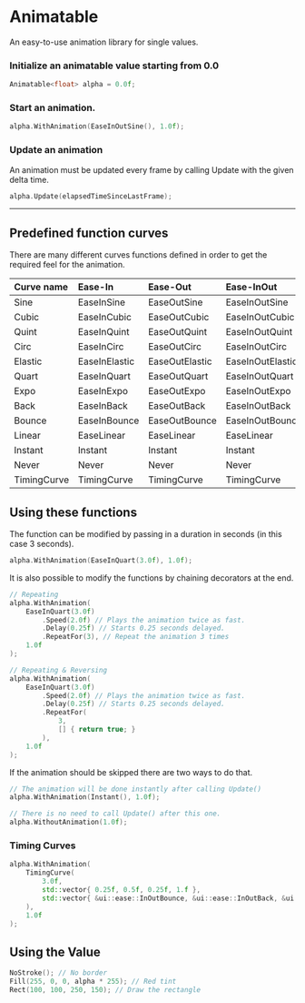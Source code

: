 # Animatable

An easy-to-use animation library for single values.

### Initialize an animatable value starting from 0.0

```c++
Animatable<float> alpha = 0.0f;
```

### Start an animation.
```c++
alpha.WithAnimation(EaseInOutSine(), 1.0f);
```

### Update an animation
An animation must be updated every frame by calling Update with the given delta time.
```c++
alpha.Update(elapsedTimeSinceLastFrame);
```

------

## Predefined function curves

There are many different curves functions defined in order to get the required feel for the animation.

| Curve name  | Ease-In       | Ease-Out       | Ease-InOut       |
| :---------- | :------------ | :------------- | :--------------- |
| Sine        | EaseInSine    | EaseOutSine    | EaseInOutSine    |
| Cubic       | EaseInCubic   | EaseOutCubic   | EaseInOutCubic   |
| Quint       | EaseInQuint   | EaseOutQuint   | EaseInOutQuint   |
| Circ        | EaseInCirc    | EaseOutCirc    | EaseInOutCirc    |
| Elastic     | EaseInElastic | EaseOutElastic | EaseInOutElastic |
| Quart       | EaseInQuart   | EaseOutQuart   | EaseInOutQuart   |
| Expo        | EaseInExpo    | EaseOutExpo    | EaseInOutExpo    |
| Back        | EaseInBack    | EaseOutBack    | EaseInOutBack    |
| Bounce      | EaseInBounce  | EaseOutBounce  | EaseInOutBounce  |
| Linear      | EaseLinear    | EaseLinear     | EaseLinear       |
| Instant     | Instant       | Instant        | Instant          |
| Never       | Never         | Never          | Never            |
| TimingCurve | TimingCurve   | TimingCurve    | TimingCurve      |



## Using these functions

The function can be modified by passing in a duration in seconds (in this case 3 seconds).

```c++
alpha.WithAnimation(EaseInQuart(3.0f), 1.0f);
```

It is also possible to modify the functions by chaining decorators at the end.

```c++
// Repeating
alpha.WithAnimation(
    EaseInQuart(3.0f)
    	.Speed(2.0f) // Plays the animation twice as fast.
    	.Delay(0.25f) // Starts 0.25 seconds delayed.
    	.RepeatFor(3), // Repeat the animation 3 times
    1.0f
);

// Repeating & Reversing
alpha.WithAnimation(
    EaseInQuart(3.0f)
    	.Speed(2.0f) // Plays the animation twice as fast.
    	.Delay(0.25f) // Starts 0.25 seconds delayed.
    	.RepeatFor(
            3,
            [] { return true; }
        ),
    1.0f
);
```

If the animation should be skipped there are two ways to do that.

```c++
// The animation will be done instantly after calling Update()
alpha.WithAnimation(Instant(), 1.0f);

// There is no need to call Update() after this one.
alpha.WithoutAnimation(1.0f);
```

### Timing Curves

```c++
alpha.WithAnimation(
    TimingCurve(
        3.0f,
        std::vector{ 0.25f, 0.5f, 0.25f, 1.f },
        std::vector{ &ui::ease::InOutBounce, &ui::ease::InOutBack, &ui::ease::Linear }
    ),
    1.0f
);
```



## Using the Value

```c++
NoStroke(); // No border
Fill(255, 0, 0, alpha * 255); // Red tint
Rect(100, 100, 250, 150); // Draw the rectangle
```
